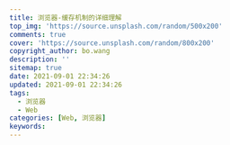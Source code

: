 ```yaml
---
title: 浏览器-缓存机制的详细理解
top_img: 'https://source.unsplash.com/random/500x200'
comments: true
cover: 'https://source.unsplash.com/random/800x200'
copyright_author: bo.wang
description: ''
sitemap: true
date: 2021-09-01 22:34:26
updated: 2021-09-01 22:34:26
tags:
  - 浏览器
  - Web
categories: [Web, 浏览器]
keywords:
---
```


